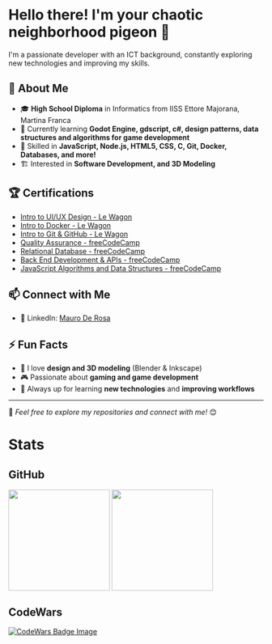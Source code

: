 # Hello there! I'm your chaotic neighborhood pigeon 🥚

I'm a passionate developer with an ICT background, constantly exploring new technologies and improving my skills.

## 🚀 About Me
- 🎓 **High School Diploma** in Informatics from IISS Ettore Majorana, Martina Franca
- 🌱 Currently learning **Godot Engine, gdscript, c#, design patterns, data structures and algorithms for game development**
- 🔧 Skilled in **JavaScript, Node.js, HTML5, CSS, C, Git, Docker, Databases, and more!**
- 🏗 Interested in **Software Development, and 3D Modeling**

## 🏆 Certifications
- [Intro to UI/UX Design - Le Wagon](https://app.lewagon.school/certificates/tqz8huqe4u)
- [Intro to Docker - Le Wagon](https://app.lewagon.school/certificates/ue1ipdkknh)
- [Intro to Git & GitHub - Le Wagon](https://app.lewagon.school/certificates/e8ssyl4ubb)
- [Quality Assurance - freeCodeCamp](https://freecodecamp.org/certification/YHLDev/quality-assurance-v7)
- [Relational Database - freeCodeCamp](https://freecodecamp.org/certification/YHLDev/relational-database-v8)
- [Back End Development & APIs - freeCodeCamp](https://freecodecamp.org/certification/YHLDev/back-end-development-and-apis)
- [JavaScript Algorithms and Data Structures - freeCodeCamp](https://freecodecamp.org/certification/YHLDev/javascript-algorithms-and-data-structures-v8)

## 📫 Connect with Me
<!-- - 🌐 Portfolio: -->
- 💼 LinkedIn: [Mauro De Rosa](https://www.linkedin.com/in/mauroderosa-dev/)
<!-- - 📧 Email: -->

## ⚡ Fun Facts
- 🎨 I love **design and 3D modeling** (Blender & Inkscape)
- 🎮 Passionate about **gaming and game development**
- 🚀 Always up for learning **new technologies** and **improving workflows**

---

📌 _Feel free to explore my repositories and connect with me!_ 😊

# Stats

## GitHub

<div>
  <!-- stats -->
  <img height=200 align="center" src="https://github-readme-stats.vercel.app/api?username=pigeonStrikesBack&theme=aura" />
  <!-- langs -->
  <img height=200 align="center" src="https://github-readme-stats.vercel.app/api/top-langs?username=pigeonStrikesBack&layout=compact&langs_count=8&theme=aura" />
</div>

## CodeWars

<div>
  <a href="https://www.codewars.com/users/pigeonStrikesBack" alt="CodeWars Profile" target="_blank" >
    <img src="https://www.codewars.com/users/pigeonStrikesBack/badges/large" alt= "CodeWars Badge Image" />
  </a>
</div>

